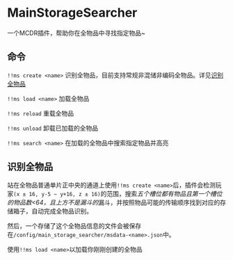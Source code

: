 # MainStorageSearcher

一个MCDR插件，帮助你在全物品中寻找指定物品~

## 命令

`!!ms create <name>` 识别全物品，目前支持常规非混储非编码全物品。详见[识别全物品](#识别全物品)

`!!ms load <name>` 加载全物品

`!!ms reload` 重载全物品

`!!ms unload` 卸载已加载的全物品

`!!ms search <name>` 在加载的全物品中搜索指定物品并高亮

## 识别全物品

站在全物品普通单片正中央的通道上使用`!!ms create <name>`后，插件会检测玩家`(x ± 16, y-5 ~ y+16, z ± 16)`的范围，搜索*五个槽位都有物品且第一个槽位的物品数<64，且上方不是漏斗的*漏斗，并按照物品可能的传输顺序找到对应的存储箱子，自动完成全物品识别。

然后，一个存储了这个全物品信息的文件会被保存在`/config/main_storage_searcher/msdata-<name>.json`中。

使用`!!ms load <name>`以加载你刚刚创建的全物品